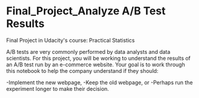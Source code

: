 # Final_Project_Analyze A/B Test Results

 Final Project in Udacity's course: Practical Statistics

A/B tests are very commonly performed by data analysts and data
scientists. For this project, you will be working to understand 
the results of an A/B test run by an e-commerce website. Your goal 
is to work through this notebook to help the company understand if 
they should:

-Implement the new webpage,
-Keep the old webpage, or
-Perhaps run the experiment longer to make their decision.